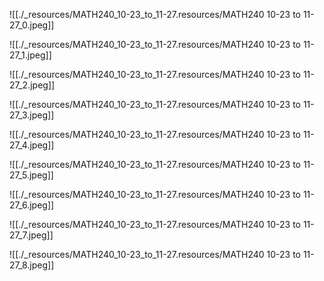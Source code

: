 ---
---
![[./_resources/MATH240_10-23_to_11-27.resources/MATH240 10-23 to 11-27_0.jpeg]]

![[./_resources/MATH240_10-23_to_11-27.resources/MATH240 10-23 to 11-27_1.jpeg]]

![[./_resources/MATH240_10-23_to_11-27.resources/MATH240 10-23 to 11-27_2.jpeg]]

![[./_resources/MATH240_10-23_to_11-27.resources/MATH240 10-23 to 11-27_3.jpeg]]

![[./_resources/MATH240_10-23_to_11-27.resources/MATH240 10-23 to 11-27_4.jpeg]]

![[./_resources/MATH240_10-23_to_11-27.resources/MATH240 10-23 to 11-27_5.jpeg]]

![[./_resources/MATH240_10-23_to_11-27.resources/MATH240 10-23 to 11-27_6.jpeg]]

![[./_resources/MATH240_10-23_to_11-27.resources/MATH240 10-23 to 11-27_7.jpeg]]

![[./_resources/MATH240_10-23_to_11-27.resources/MATH240 10-23 to 11-27_8.jpeg]]
